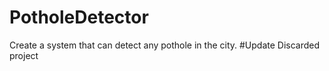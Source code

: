 # PotholeDetector
Create a system that can detect any pothole in the city.
#Update
Discarded project
